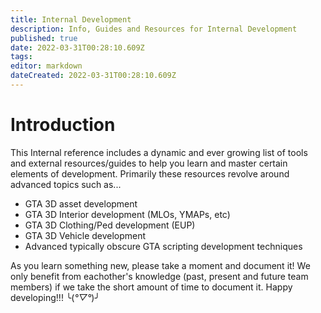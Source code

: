 ```yaml
---
title: Internal Development
description: Info, Guides and Resources for Internal Development
published: true
date: 2022-03-31T00:28:10.609Z
tags: 
editor: markdown
dateCreated: 2022-03-31T00:28:10.609Z
---
```


# Introduction
This Internal reference includes a dynamic and ever growing list of tools and external resources/guides to help you learn and master certain elements of development. Primarily these resources revolve around advanced topics such as...
- GTA 3D asset development
- GTA 3D Interior development (MLOs, YMAPs, etc)
- GTA 3D Clothing/Ped development (EUP)
- GTA 3D Vehicle development
- Advanced typically obscure GTA scripting development techniques

As you learn something new, please take a moment and document it! We only benefit from eachother's knowledge (past, present and future team members) if we take the short amount of time to document it. Happy developing!!! ╰(*°▽°*)╯